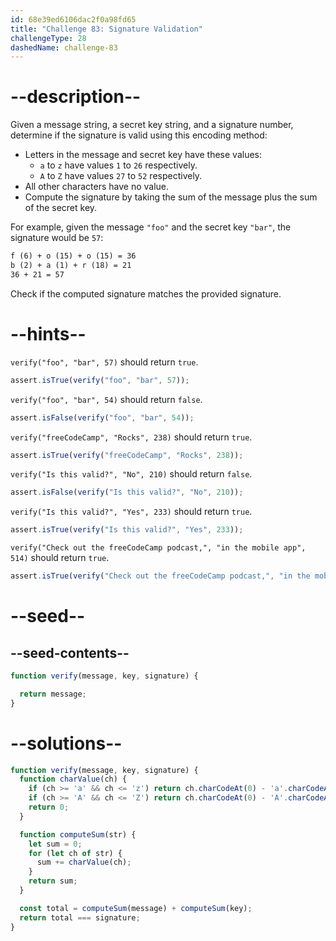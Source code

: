 ```yaml
---
id: 68e39ed6106dac2f0a98fd65
title: "Challenge 83: Signature Validation"
challengeType: 28
dashedName: challenge-83
---
```


# --description--

Given a message string, a secret key string, and a signature number, determine if the signature is valid using this encoding method:

- Letters in the message and secret key have these values:
  - `a` to `z` have values `1` to `26` respectively.
  - `A` to `Z` have values `27` to `52` respectively.
- All other characters have no value.
- Compute the signature by taking the sum of the message plus the sum of the secret key.

For example, given the message `"foo"` and the secret key `"bar"`, the signature would be `57`:

```md
f (6) + o (15) + o (15) = 36
b (2) + a (1) + r (18) = 21
36 + 21 = 57
```

Check if the computed signature matches the provided signature.

# --hints--

`verify("foo", "bar", 57)` should return `true`.

```js
assert.isTrue(verify("foo", "bar", 57));
```

`verify("foo", "bar", 54)` should return `false`.

```js
assert.isFalse(verify("foo", "bar", 54));
```

`verify("freeCodeCamp", "Rocks", 238)` should return `true`.

```js
assert.isTrue(verify("freeCodeCamp", "Rocks", 238));
```

`verify("Is this valid?", "No", 210)` should return `false`.

```js
assert.isFalse(verify("Is this valid?", "No", 210));
```

`verify("Is this valid?", "Yes", 233)` should return `true`.

```js
assert.isTrue(verify("Is this valid?", "Yes", 233));
```

`verify("Check out the freeCodeCamp podcast,", "in the mobile app", 514)` should return `true`.

```js
assert.isTrue(verify("Check out the freeCodeCamp podcast,", "in the mobile app", 514));
```

# --seed--

## --seed-contents--

```js
function verify(message, key, signature) {

  return message;
}
```

# --solutions--

```js
function verify(message, key, signature) {
  function charValue(ch) {
    if (ch >= 'a' && ch <= 'z') return ch.charCodeAt(0) - 'a'.charCodeAt(0) + 1;
    if (ch >= 'A' && ch <= 'Z') return ch.charCodeAt(0) - 'A'.charCodeAt(0) + 27;
    return 0;
  }

  function computeSum(str) {
    let sum = 0;
    for (let ch of str) {
      sum += charValue(ch);
    }
    return sum;
  }

  const total = computeSum(message) + computeSum(key);
  return total === signature;
}
```
